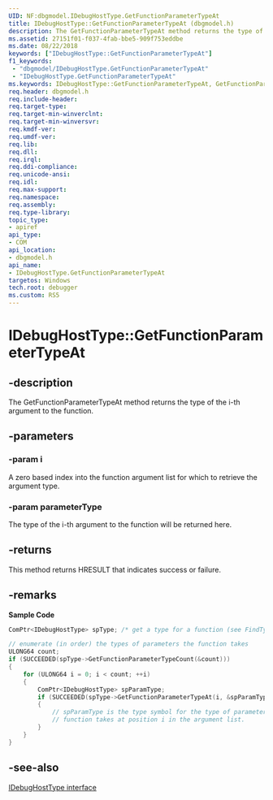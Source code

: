 ```yaml
---
UID: NF:dbgmodel.IDebugHostType.GetFunctionParameterTypeAt
title: IDebugHostType::GetFunctionParameterTypeAt (dbgmodel.h)
description: The GetFunctionParameterTypeAt method returns the type of the i-th argument to the function. 
ms.assetid: 27151f01-f037-4fab-bbe5-909f753eddbe
ms.date: 08/22/2018
keywords: ["IDebugHostType::GetFunctionParameterTypeAt"]
f1_keywords:
 - "dbgmodel/IDebugHostType.GetFunctionParameterTypeAt"
 - "IDebugHostType.GetFunctionParameterTypeAt"
ms.keywords: IDebugHostType::GetFunctionParameterTypeAt, GetFunctionParameterTypeAt, IDebugHostType.GetFunctionParameterTypeAt, IDebugHostType::GetFunctionParameterTypeAt, IDebugHostType.GetFunctionParameterTypeAt
req.header: dbgmodel.h
req.include-header:
req.target-type:
req.target-min-winverclnt:
req.target-min-winversvr:
req.kmdf-ver:
req.umdf-ver:
req.lib:
req.dll:
req.irql: 
req.ddi-compliance:
req.unicode-ansi:
req.idl:
req.max-support:
req.namespace:
req.assembly:
req.type-library: 
topic_type: 
- apiref
api_type: 
- COM
api_location: 
- dbgmodel.h
api_name: 
- IDebugHostType.GetFunctionParameterTypeAt
targetos: Windows
tech.root: debugger
ms.custom: RS5
---
```


# IDebugHostType::GetFunctionParameterTypeAt


## -description

The GetFunctionParameterTypeAt method returns the type of the i-th argument to the function. 

## -parameters

### -param i
A zero based index into the function argument list for which to retrieve the argument type.


### -param parameterType
The type of the i-th argument to the function will be returned here.


## -returns
This method returns HRESULT that indicates success or failure.

## -remarks

**Sample Code**

```cpp
ComPtr<IDebugHostType> spType; /* get a type for a function (see FindTypeByName) */

// enumerate (in order) the types of parameters the function takes
ULONG64 count;
if (SUCCEEDED(spType->GetFunctionParameterTypeCount(&count)))
{
    for (ULONG64 i = 0; i < count; ++i)
    {
        ComPtr<IDebugHostType> spParamType;
        if (SUCCEEDED(spType->GetFunctionParameterTypeAt(i, &spParamType)))
        {
            // spParamType is the type symbol for the type of parameter the 
            // function takes at position i in the argument list.
        }
    }
}
```

## -see-also

[IDebugHostType interface](nn-dbgmodel-idebughosttype.md)
